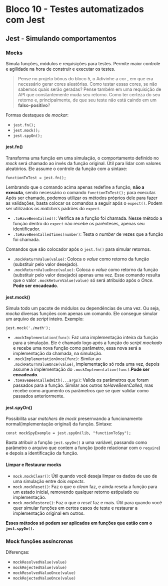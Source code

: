 # Bloco 10 - Testes automatizados com Jest

## Jest - Simulando comportamentos

### Mocks

Simula funções, módulos e requisições para testes. Permite maior controle e agilidade na hora de construir e executar os testes.

> Pense no projeto bônus do bloco 5, o Adivinhe a cor , em que era necessário gerar cores aleatórias. Como testar essas cores, se não sabemos quais serão geradas? Pense também em uma requisição de API que constantemente muda seu retorno. Como ter certeza do seu retorno e, principalmente, de que seu teste não está caindo em um **falso-positivo**?

Formas destaques de *mockar*:

- `jest.fn();`
- `jest.mock();`
- `jest.spyOn();`

#### jest.fn()

Transforma uma função em uma simulação, o comportamento definido no *mock* será chamado ao invés da função original. Útil para lidar com valores aleatórios.
Ele assume o controle da função com a sintaxe:

```
functionToTest = jest.fn();
```

Lembrando que o comando acima apenas redefine a função, **não a executa**, sendo necessário o comando `functionToTest();` para executar.
Após ser chamado, podemos utilizar os métodos próprios dele para fazer as validações, basta colocar os comandos a seguir após o `expect()`. Podem ser utilizados os *matchers* padrões do `expect`.

- `.toHaveBeenCalled()`: Verifica se a função foi chamada. Nesse método a função dentro do `expect` não recebe os parênteses, apenas seu identificador.
- `.toHaveBeenCalledTimes(number)`: Testa o *number* de vezes que a função foi chamada.

Comandos que são colocador após o `jest.fn()` para simular retornos.
- `.mockReturnValue(value)`: Coloca o *value* como retorno da função (substituir pelo valor desejado).
- `.mockReturnValueOnce(value)`: Coloca o *value* como retorno da função (substituir pelo valor desejado) apenas uma vez. Esse comando resulta que o valor `.mockReturnValue(value)` só será atribuido após o *Once*. **Pode ser encadeado**.

#### jest.mock()

Simula todo um pacote de módulos ou dependências de uma vez. Ou seja, *mocka* diversas funções com apenas um comando. Ele consegue simular um arquivo de *script* inteiro. Exemplo:

```
jest.mock('./math');
```

- `.mockImplementation(func)`: Faz uma implementação inteira da função para a simulação. Ele é chamado logo após a função do *script mockado* e recebe uma nova função como parâmetro, essa nova será a implementação da chamada, na simulação.
- `.mockImplementationOnce(func)`: Similar ao `.mockReturnValueOnce(value)`, implementação só roda uma vez, depois assume a implementação do `.mockImplementation(func)`.**Pode ser encadeado**.
- `.toHaveBeenCalledWith(...args)`: Valida os parâmetros que foram passados para a função. Similar aos outros *toHaveBeenCalled*, mas recebe como argumento os parâmetros que se quer validar como passados anteriormente.

#### jest.spyOn()

Possibilita usar *matchers* de *mock* presernvando a funcionamento normal(implementação original) da função. Sintaxe:

```
const mockSpyExemple = jest.spyOn(lib, "functionToSpy");
```

Basta atribuir a função `jest.spyOn()` a uma variável, passando como parâmetro o arquivo que contem a função (pode relacionar com o `require`) e depois a identificação da função.

#### Limpar e Restaurar mocks

- `mock.mockClear()`: Útil quando você deseja limpar os dados de uso de uma simulação entre dois *expects*.
- `mock.mockReset()`: Faz o que o *clean* faz, e ainda reseta a função para um estado inicial, removendo qualquer retorno estipulado ou implementação.
- `mock.mockRestore()`: Faz o que o *reset* faz e mais. Útil para quando você quer simular funções em certos casos de teste e restaurar a implementação original em outros.

**Esses métodos só podem ser aplicados em funções que estão com o `jest.spyOn()`.**

### Mock funções assíncronas

Diferenças:

- `mockResolvedValue(value)`
- `mockRejectedValue(value)`
- `mockResolvedValueOnce(value)`
- `mockRejectedValueOnce(value)`